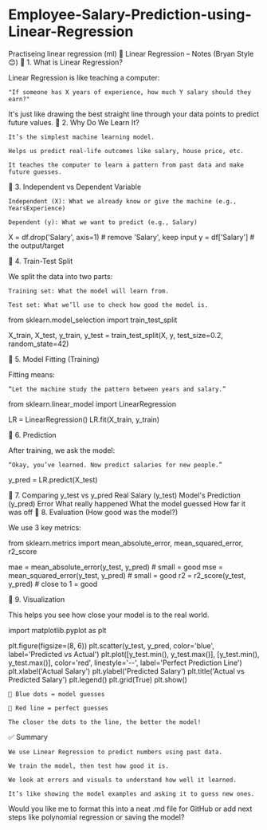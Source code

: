 # Employee-Salary-Prediction-using-Linear-Regression
Practiseing linear regression (ml)
📘 Linear Regression – Notes (Bryan Style 😊)
🔹 1. What is Linear Regression?

Linear Regression is like teaching a computer:

    "If someone has X years of experience, how much Y salary should they earn?"

It's just like drawing the best straight line through your data points to predict future values.
🔹 2. Why Do We Learn It?

    It’s the simplest machine learning model.

    Helps us predict real-life outcomes like salary, house price, etc.

    It teaches the computer to learn a pattern from past data and make future guesses.

🔹 3. Independent vs Dependent Variable

    Independent (X): What we already know or give the machine (e.g., YearsExperience)

    Dependent (y): What we want to predict (e.g., Salary)

X = df.drop('Salary', axis=1)  # remove 'Salary', keep input
y = df['Salary']               # the output/target

🔹 4. Train-Test Split

We split the data into two parts:

    Training set: What the model will learn from.

    Test set: What we’ll use to check how good the model is.

from sklearn.model_selection import train_test_split

X_train, X_test, y_train, y_test = train_test_split(X, y, test_size=0.2, random_state=42)

🔹 5. Model Fitting (Training)

Fitting means:

    “Let the machine study the pattern between years and salary.”

from sklearn.linear_model import LinearRegression

LR = LinearRegression()
LR.fit(X_train, y_train)

🔹 6. Prediction

After training, we ask the model:

    “Okay, you’ve learned. Now predict salaries for new people.”

y_pred = LR.predict(X_test)

🔹 7. Comparing y_test vs y_pred
Real Salary (y_test)	Model's Prediction (y_pred)	Error
What really happened	What the model guessed	How far it was off
🔹 8. Evaluation (How good was the model?)

We use 3 key metrics:

from sklearn.metrics import mean_absolute_error, mean_squared_error, r2_score

mae = mean_absolute_error(y_test, y_pred)  # small = good
mse = mean_squared_error(y_test, y_pred)  # small = good
r2 = r2_score(y_test, y_pred)              # close to 1 = good

🔹 9. Visualization

This helps you see how close your model is to the real world.

import matplotlib.pyplot as plt

plt.figure(figsize=(8, 6))
plt.scatter(y_test, y_pred, color='blue', label='Predicted vs Actual')
plt.plot([y_test.min(), y_test.max()], [y_test.min(), y_test.max()], color='red', linestyle='--', label='Perfect Prediction Line')
plt.xlabel('Actual Salary')
plt.ylabel('Predicted Salary')
plt.title('Actual vs Predicted Salary')
plt.legend()
plt.grid(True)
plt.show()

    🔵 Blue dots = model guesses

    🔴 Red line = perfect guesses

    The closer the dots to the line, the better the model!

✅ Summary

    We use Linear Regression to predict numbers using past data.

    We train the model, then test how good it is.

    We look at errors and visuals to understand how well it learned.

    It’s like showing the model examples and asking it to guess new ones.

Would you like me to format this into a neat .md file for GitHub or add next steps like polynomial regression or saving the model?
